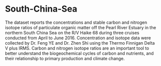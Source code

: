 # South-China-Sea
The dataset reports the concentrations and stable carbon and nitrogen isotope ratios of particulate organic matter off the Pearl River Estuary in the northern South China Sea on the R/V Haike 68 during three cruises conducted from April to June 2016. Concentration and isotope data were collected by Dr. Feng YE and Dr. Zhen Shi  using the Thermo Finnigan Delta V plus IRMS. Carbon and nitrogen isotope ratios are an important tool to better understand the biogeochemical cycles of carbon and nutrients, and their relationship to primary production and climate change.

